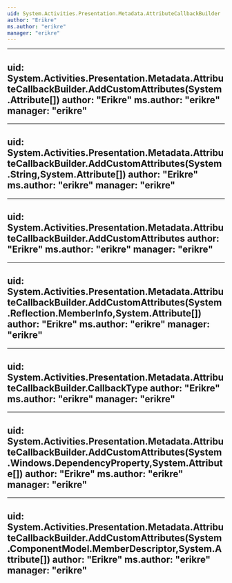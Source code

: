 ```yaml
---
uid: System.Activities.Presentation.Metadata.AttributeCallbackBuilder
author: "Erikre"
ms.author: "erikre"
manager: "erikre"
---
```


---
uid: System.Activities.Presentation.Metadata.AttributeCallbackBuilder.AddCustomAttributes(System.Attribute[])
author: "Erikre"
ms.author: "erikre"
manager: "erikre"
---

---
uid: System.Activities.Presentation.Metadata.AttributeCallbackBuilder.AddCustomAttributes(System.String,System.Attribute[])
author: "Erikre"
ms.author: "erikre"
manager: "erikre"
---

---
uid: System.Activities.Presentation.Metadata.AttributeCallbackBuilder.AddCustomAttributes
author: "Erikre"
ms.author: "erikre"
manager: "erikre"
---

---
uid: System.Activities.Presentation.Metadata.AttributeCallbackBuilder.AddCustomAttributes(System.Reflection.MemberInfo,System.Attribute[])
author: "Erikre"
ms.author: "erikre"
manager: "erikre"
---

---
uid: System.Activities.Presentation.Metadata.AttributeCallbackBuilder.CallbackType
author: "Erikre"
ms.author: "erikre"
manager: "erikre"
---

---
uid: System.Activities.Presentation.Metadata.AttributeCallbackBuilder.AddCustomAttributes(System.Windows.DependencyProperty,System.Attribute[])
author: "Erikre"
ms.author: "erikre"
manager: "erikre"
---

---
uid: System.Activities.Presentation.Metadata.AttributeCallbackBuilder.AddCustomAttributes(System.ComponentModel.MemberDescriptor,System.Attribute[])
author: "Erikre"
ms.author: "erikre"
manager: "erikre"
---
